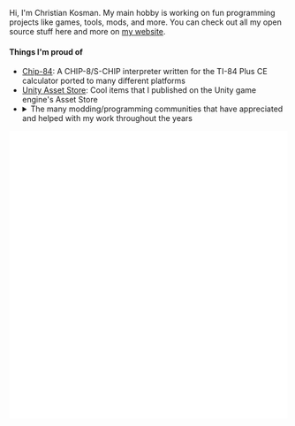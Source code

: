 Hi, I'm Christian Kosman.  My main hobby is working on fun programming projects like games, tools, mods, and more.  You can check out all my open source stuff here and more on [my website](https://christiankosman.com).

#### Things I'm proud of
- [Chip-84](https://chip-84.github.io/): A CHIP-8/S-CHIP interpreter written for the TI-84 Plus CE calculator ported to many different platforms
- [Unity Asset Store](https://assetstore.unity.com/publishers/38569): Cool items that I published on the Unity game engine's Asset Store
- <details>
  <summary>The many modding/programming communities that have appreciated and helped with my work throughout the years</summary>
  <ul>
    <li><a href="https://scratch.mit.edu/">Scratch</a></li>
    <li><a href="https://www.cemetech.net/">Cemetech</a></li>
    <li>Skate 3 modding community</li>
    <li>TT Games modding community</li>
    <li><a href="https://twitter.com/beatsabermods">Beat Saber Modding Group</a></li>
  </ul>
</details>

![Metrics](/metrics.plugin.languages.svg)
